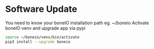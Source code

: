 # Software Update

You need to know your boneIO installation path eg. ~/boneio
Activate boneIO venv and upgrade app via pypi

```bash
source ~/boneio/venv/bin/activate
pip3 install --upgrade boneio
```
